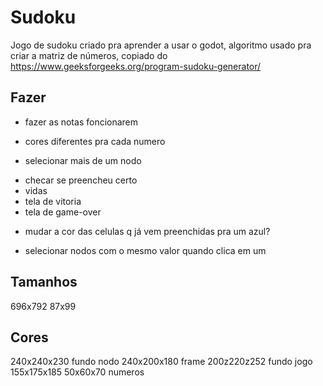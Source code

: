 # Sudoku

Jogo de sudoku criado pra aprender a usar o godot, algoritmo usado pra criar a matriz de números, copiado do https://www.geeksforgeeks.org/program-sudoku-generator/

## Fazer

- fazer as notas foncionarem

- cores diferentes pra cada numero

- selecionar mais de um nodo

* checar se preencheu certo
* vidas
* tela de vitoria
* tela de game-over

- mudar a cor das celulas q já vem preenchidas pra um azul?

- selecionar nodos com o mesmo valor quando clica em um

## Tamanhos

696x792
87x99

## Cores

240x240x230 	fundo nodo
240x200x180 	frame
200z220z252 	fundo jogo
155x175x185
50x60x70	numeros
